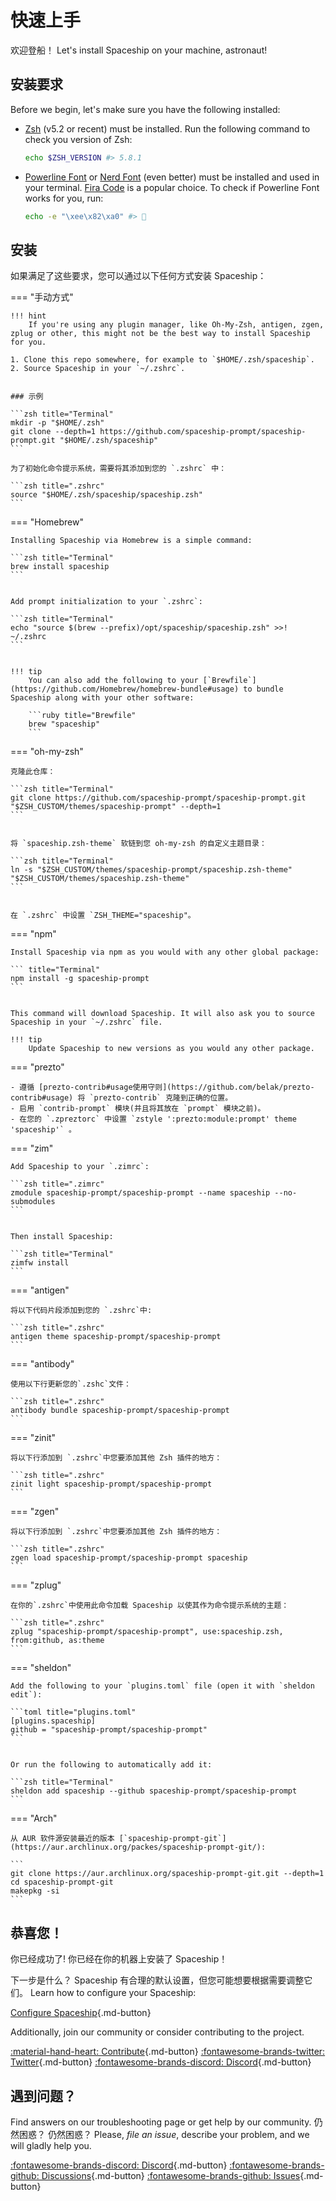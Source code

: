# 快速上手

欢迎登船！ Let's install Spaceship on your machine, astronaut!

## 安装要求

Before we begin, let's make sure you have the following installed:

- [Zsh](http://www.zsh.org/) (v5.2 or recent) must be installed. Run the following command to check you version of Zsh:
  ```zsh
  echo $ZSH_VERSION #> 5.8.1
  ```
- [Powerline Font](https://github.com/powerline/fonts) or [Nerd Font](https://www.nerdfonts.com/) (even better) must be installed and used in your terminal. [Fira Code](https://github.com/tonsky/FiraCode) is a popular choice. To check if Powerline Font works for you, run:
  ```zsh
  echo -e "\xee\x82\xa0" #> 
  ```

## 安装

如果满足了这些要求，您可以通过以下任何方式安装 Spaceship：

=== "手动方式"

    !!! hint
        If you're using any plugin manager, like Oh-My-Zsh, antigen, zgen, zplug or other, this might not be the best way to install Spaceship for you.

    1. Clone this repo somewhere, for example to `$HOME/.zsh/spaceship`.
    2. Source Spaceship in your `~/.zshrc`.


    ### 示例

    ```zsh title="Terminal"
    mkdir -p "$HOME/.zsh"
    git clone --depth=1 https://github.com/spaceship-prompt/spaceship-prompt.git "$HOME/.zsh/spaceship"
    ```

    为了初始化命令提示系统，需要将其添加到您的 `.zshrc` 中：

    ```zsh title=".zshrc"
    source "$HOME/.zsh/spaceship/spaceship.zsh"
    ```

=== "Homebrew"

    Installing Spaceship via Homebrew is a simple command:

    ```zsh title="Terminal"
    brew install spaceship
    ```


    Add prompt initialization to your `.zshrc`:

    ```zsh title="Terminal"
    echo "source $(brew --prefix)/opt/spaceship/spaceship.zsh" >>! ~/.zshrc
    ```


    !!! tip
        You can also add the following to your [`Brewfile`](https://github.com/Homebrew/homebrew-bundle#usage) to bundle Spaceship along with your other software:

        ```ruby title="Brewfile"
        brew "spaceship"
        ```

=== "oh-my-zsh"

    克隆此仓库：

    ```zsh title="Terminal"
    git clone https://github.com/spaceship-prompt/spaceship-prompt.git "$ZSH_CUSTOM/themes/spaceship-prompt" --depth=1
    ```


    将 `spaceship.zsh-theme` 软链到您 oh-my-zsh 的自定义主题目录：

    ```zsh title="Terminal"
    ln -s "$ZSH_CUSTOM/themes/spaceship-prompt/spaceship.zsh-theme" "$ZSH_CUSTOM/themes/spaceship.zsh-theme"
    ```


    在 `.zshrc` 中设置 `ZSH_THEME="spaceship"。

=== "npm"

    Install Spaceship via npm as you would with any other global package:

    ``` title="Terminal"
    npm install -g spaceship-prompt
    ```


    This command will download Spaceship. It will also ask you to source Spaceship in your `~/.zshrc` file.
    
    !!! tip
        Update Spaceship to new versions as you would any other package.

=== "prezto"

    - 遵循 [prezto-contrib#usage使用守则](https://github.com/belak/prezto-contrib#usage) 将 `prezto-contrib` 克隆到正确的位置。
    - 启用 `contrib-prompt` 模块(并且将其放在 `prompt` 模块之前)。
    - 在您的 `.zpreztorc` 中设置 `zstyle ':prezto:module:prompt' theme 'spaceship'` 。

=== "zim"

    Add Spaceship to your `.zimrc`:

    ```zsh title=".zimrc"
    zmodule spaceship-prompt/spaceship-prompt --name spaceship --no-submodules
    ```


    Then install Spaceship:

    ```zsh title="Terminal"
    zimfw install
    ```

=== "antigen"

    将以下代码片段添加到您的 `.zshrc`中:

    ```zsh title=".zshrc"
    antigen theme spaceship-prompt/spaceship-prompt
    ```

=== "antibody"

    使用以下行更新您的`.zshc`文件：

    ```zsh title=".zshrc"
    antibody bundle spaceship-prompt/spaceship-prompt
    ```

=== "zinit"

    将以下行添加到 `.zshrc`中您要添加其他 Zsh 插件的地方：

    ```zsh title=".zshrc"
    zinit light spaceship-prompt/spaceship-prompt
    ```

=== "zgen"

    将以下行添加到 `.zshrc`中您要添加其他 Zsh 插件的地方：

    ```zsh title=".zshrc"
    zgen load spaceship-prompt/spaceship-prompt spaceship
    ```

=== "zplug"

    在你的`.zshrc`中使用此命令加载 Spaceship 以使其作为命令提示系统的主题：

    ```zsh title=".zshrc"
    zplug "spaceship-prompt/spaceship-prompt", use:spaceship.zsh, from:github, as:theme
    ```

=== "sheldon"

    Add the following to your `plugins.toml` file (open it with `sheldon edit`):

    ```toml title="plugins.toml"
    [plugins.spaceship]
    github = "spaceship-prompt/spaceship-prompt"
    ```


    Or run the following to automatically add it:

    ```zsh title="Terminal"
    sheldon add spaceship --github spaceship-prompt/spaceship-prompt
    ```

=== "Arch"

    从 AUR 软件源安装最近的版本 [`spaceship-prompt-git`](https://aur.archlinux.org/packes/spaceship-prompt-git/):

    ```
    git clone https://aur.archlinux.org/spaceship-prompt-git.git --depth=1
    cd spaceship-prompt-git
    makepkg -si
    ```

## 恭喜您！

你已经成功了! 你已经在你的机器上安装了 Spaceship！

下一步是什么？ Spaceship 有合理的默认设置，但您可能想要根据需要调整它们。 Learn how to configure your Spaceship:

[Configure Spaceship](/config/intro ""){.md-button}

Additionally, join our community or consider contributing to the project.

[:material-hand-heart: Contribute](/contribute ""){.md-button} [:fontawesome-brands-twitter: Twitter](https//twitter.com/SpaceshipPrompt ""){.md-button} [:fontawesome-brands-discord: Discord](https://discord.gg/NTQWz8Dyt9 ""){.md-button}

## 遇到问题？

Find answers on our troubleshooting page or get help by our community. 仍然困惑？ 仍然困惑？ Please, *file an issue*, describe your problem, and we will gladly help you.

[:fontawesome-brands-discord: Discord](https://discord.gg/NTQWz8Dyt9 ""){.md-button} [:fontawesome-brands-github: Discussions](https://github.com/spaceship-prompt/spaceship-prompt/discussions/ ""){.md-button} [:fontawesome-brands-github: Issues](https://github.com/spaceship-prompt/spaceship-prompt/issues ""){.md-button}
